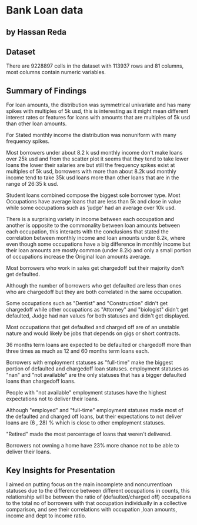# Bank Loan data
## by Hassan Reda


## Dataset

There are 9228897 cells in the dataset with 113937 rows and 81 columns, most columns contain numeric variables.

## Summary of Findings

For loan amounts, the distribution was symmetrical univariate and has many spikes with multiples of 5k usd, this is interesting as it might mean different interest rates or features for loans with amounts that are multiples of 5k usd than other loan amounts.

For Stated monthly income the distribution was nonuniform with many frequency spikes.

Most borrowers under about 8.2 k usd monthly income don't make loans over 25k usd and from the scatter plot it seems that they tend to take lower loans the lower their salaries are but still the frequency spikes exist at multiples of 5k usd, borrowers with more than about 8.2k usd monthly income tend to take 35k usd loans more than other loans that are in the range of 26:35 k usd.

Student loans combined compose the biggest sole borrower type. Most Occupations have average loans that are less than 5k and close in value while some occupations such as 'judge' had an average over 10k usd.

There is a surprising variety in income between each occupation and another is opposite to the commonality between loan amounts between each occupation, this interacts with the conclusions that stated the correlation between monthly income and loan amounts under 8.2k, where even though some occupations have a big difference in monthly income but their loan amounts are mostly common (under 8.2k) and only a small portion of occupations increase the Original loan amounts average.

Most borrowers who work in sales get chargedoff but their majority don't get defaulted.

Although the number of borrowers who get defaulted are less than ones who are chargedoff but they are both correlated in the same occupation.

Some occupations such as "Dentist" and "Construction"  didn't get chargedoff while other occupations as "Attorney" and "biologist" didn't get defaulted, Judge had nan values for both statuses and didn't get displayed.

Most occupations that get defaulted and charged off are of an unstable nature and would likely be jobs that depends on gigs or short contracts.

36 months term loans are expected to be defaulted or chargedoff more than three times as much as 12 and 60 months term loans each.

Borrowers with employment statuses as "full-time" make the biggest portion of defaulted and chargedoff loan statuses. employment statuses as "nan" and "not available" are the only statuses that has a bigger defaulted loans than chargedoff loans.

People with "not available" employment statuses have the highest expectations not to deliver their loans.

Although "employed" and "full-time" employment statuses made most of the defaulted and charged off loans, but their expectations to not deliver loans are (6 , 28) % which is close to other employment statuses.

"Retired" made the most percentage of loans that weren't delivered.

Borrowers not owning a home have 23% more chance not to be able to deliver their loans.
## Key Insights for Presentation

I aimed on putting focus on the main incomplete and noncurrentloan statuses due to the difference between different occupations in counts, this relationship will be between the ratio of (defaulted/charged off) occupations to the total no of borrowers with that occupation individually in a collective comparison, and see their correlations with occupation ,loan amounts, income and dept to income ratio.
